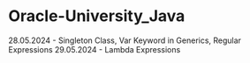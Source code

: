 # Oracle-University_Java


28.05.2024 - Singleton Class, Var Keyword in Generics, Regular Expressions
29.05.2024 - Lambda Expressions